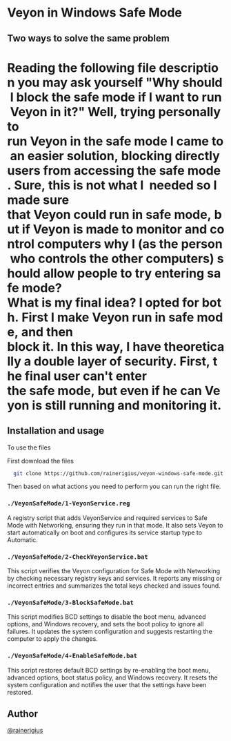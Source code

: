 # Veyon in Windows Safe Mode

## Two ways to solve the same problem
# Reading the following file description you may ask yourself "Why should I block the safe mode if I want to run Veyon in it?" Well, trying personally to run Veyon in the safe mode I came to an easier solution, blocking directly users from accessing the safe mode. Sure, this is not what I  needed so I made sure that Veyon could run in safe mode, but if Veyon is made to monitor and control computers why I (as the person who controls the other computers) should allow people to try entering safe mode? What is my final idea? I opted for both. First I make Veyon run in safe mode, and then block it. In this way, I have theoretically a double layer of security. First, the final user can't enter the safe mode, but even if he can Veyon is still running and monitoring it.

## Installation and usage

To use the files

First download the files
```bash
  git clone https://github.com/rainerigius/veyon-windows-safe-mode.git
```

Then based on what actions you need to perform you can run the right file.

### `./VeyonSafeMode/1-VeyonService.reg` 
A registry script that adds VeyonService and required services to Safe Mode with Networking, ensuring they run in that mode. It also sets Veyon to start automatically on boot and configures its service startup type to Automatic.

### `./VeyonSafeMode/2-CheckVeyonService.bat`
This script verifies the Veyon configuration for Safe Mode with Networking by checking necessary registry keys and services. It reports any missing or incorrect entries and summarizes the total keys checked and issues found.

### `./VeyonSafeMode/3-BlockSafeMode.bat`
This script modifies BCD settings to disable the boot menu, advanced options, and Windows recovery, and sets the boot policy to ignore all failures. It updates the system configuration and suggests restarting the computer to apply the changes.

### `./VeyonSafeMode/4-EnableSafeMode.bat`
This script restores default BCD settings by re-enabling the boot menu, advanced options, boot status policy, and Windows recovery. It resets the system configuration and notifies the user that the settings have been restored.

## Author
[@rainerigius](https://www.github.com/rainerigius)
